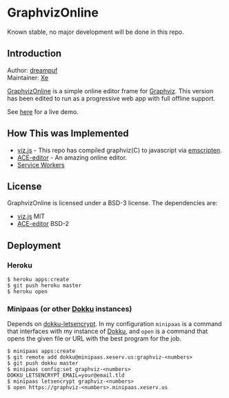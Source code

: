 # GraphvizOnline

Known stable, no major development will be done in this repo.

## Introduction

Author: [dreampuf](https://github.com/dreampuf/)  
Maintainer: [Xe](https://github.com/Xe)

[GraphvizOnline](https://github.com/Xe/GraphvizOnline) is a simple online editor frame for [Graphviz](https://graphviz.org). This version has been edited to run as a progressive web app with full offline support.

See [here](https://graphviz.christine.website) for a live demo.

## How This was Implemented

- [viz.js](https://github.com/mdaines/viz.js) - This repo has compiled graphviz(C) to javascript via [emscripten](https://github.com/kripken/emscripten).
- [ACE-editor](http://ace.ajax.org/) - An amazing online editor.
- [Service Workers](https://github.com/Xe/GraphvizOnline/blob/master/sw.js)

## License

GraphvizOnline is licensed under a BSD-3 license. The dependencies are:

- [viz.js](https://github.com/mdaines/viz.js/blob/master/LICENSE) MIT
- [ACE-editor](https://github.com/ajaxorg/ace/blob/master/LICENSE) BSD-2

## Deployment

### Heroku

```console
$ heroku apps:create
$ git push heroku master
$ heroku open
```

### Minipaas (or other [Dokku](http://dokku.viewdocs.io/dokku/) instances)

Depends on [dokku-letsencrypt](https://github.com/dokku/dokku-letsencrypt). In my configuration `minipaas` is a command that interfaces with my instance of [Dokku](http://dokku.viewdocs.io/dokku/), and `open` is a command that opens the given file or URL with the best program for the job.

```
$ minipaas apps:create
$ git remote add dokku@minipaas.xeserv.us:graphviz-<numbers>
$ git push dokku master
$ minipaas config:set graphviz-<numbers> DOKKU_LETSENCRYPT_EMAIL=your@email.tld
$ minipaas letsencrypt graphviz-<numbers>
$ open https://graphviz-<numbers>.minipaas.xeserv.us
```
